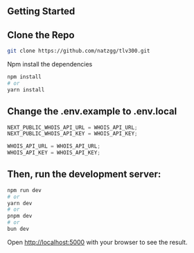 ## Getting Started

## Clone the Repo

```bash
git clone https://github.com/natzgg/tlv300.git
```

Npm install the dependencies

```bash
npm install
# or
yarn install
```

## Change the .env.example to .env.local

```ts
NEXT_PUBLIC_WHOIS_API_URL = WHOIS_API_URL;
NEXT_PUBLIC_WHOIS_API_KEY = WHOIS_API_KEY;

WHOIS_API_URL = WHOIS_API_URL;
WHOIS_API_KEY = WHOIS_API_KEY;
```

## Then, run the development server:

```bash
npm run dev
# or
yarn dev
# or
pnpm dev
# or
bun dev
```

Open [http://localhost:5000](http://localhost:5000) with your browser to see the result.
